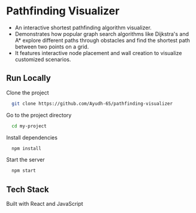 # Pathfinding Visualizer

- An interactive shortest pathfinding algorithm visualizer.
- Demonstrates how popular graph search algorithms like Dijkstra's and A* explore different paths through obstacles and find the shortest path between two points on a grid.
- It features interactive node placement and wall creation to visualize customized scenarios.

## Run Locally

Clone the project

```bash
  git clone https://github.com/Ayudh-65/pathfinding-visualizer
```

Go to the project directory

```bash
  cd my-project
```

Install dependencies

```bash
  npm install
```

Start the server

```bash
  npm start
```

## Tech Stack

Built with React and JavaScript